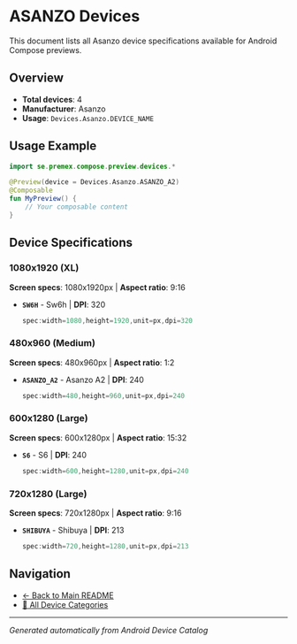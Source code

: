 # ASANZO Devices

This document lists all Asanzo device specifications available for Android Compose previews.

## Overview

- **Total devices**: 4
- **Manufacturer**: Asanzo
- **Usage**: `Devices.Asanzo.DEVICE_NAME`

## Usage Example

```kotlin
import se.premex.compose.preview.devices.*

@Preview(device = Devices.Asanzo.ASANZO_A2)
@Composable
fun MyPreview() {
    // Your composable content
}
```

## Device Specifications

### 1080x1920 (XL)

**Screen specs**: 1080x1920px | **Aspect ratio**: 9:16

- **`SW6H`** - Sw6h | **DPI**: 320
  ```kotlin
  spec:width=1080,height=1920,unit=px,dpi=320
  ```

### 480x960 (Medium)

**Screen specs**: 480x960px | **Aspect ratio**: 1:2

- **`ASANZO_A2`** - Asanzo A2 | **DPI**: 240
  ```kotlin
  spec:width=480,height=960,unit=px,dpi=240
  ```

### 600x1280 (Large)

**Screen specs**: 600x1280px | **Aspect ratio**: 15:32

- **`S6`** - S6 | **DPI**: 240
  ```kotlin
  spec:width=600,height=1280,unit=px,dpi=240
  ```

### 720x1280 (Large)

**Screen specs**: 720x1280px | **Aspect ratio**: 9:16

- **`SHIBUYA`** - Shibuya | **DPI**: 213
  ```kotlin
  spec:width=720,height=1280,unit=px,dpi=213
  ```

## Navigation

- [← Back to Main README](../../README.md)
- [📱 All Device Categories](../README.md)

---
*Generated automatically from Android Device Catalog*
